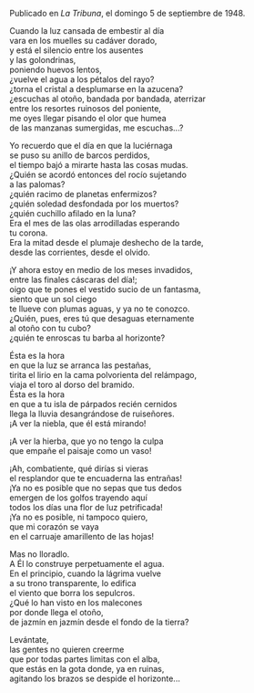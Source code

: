 Publicado en *La Tribuna*, el domingo 5 de septiembre de 1948.

Cuando la luz cansada de embestir al día  
vara en los muelles su cadáver dorado,  
y está el silencio entre los ausentes  
y las golondrinas,  
poniendo huevos lentos,  
¿vuelve el agua a los pétalos del rayo?  
¿torna el cristal a desplumarse en la azucena?  
¿escuchas al otoño, bandada por bandada, aterrizar  
entre los resortes ruinosos del poniente,  
me oyes llegar pisando el olor que humea  
de las manzanas sumergidas, me escuchas...?  

Yo recuerdo que el día en que la luciérnaga  
se puso su anillo de barcos perdidos,  
el tiempo bajó a mirarte hasta las cosas mudas.  
¿Quién se acordó entonces del rocío sujetando  
a las palomas?  
¿quién racimo de planetas enfermizos?  
¿quién soledad desfondada por los muertos?  
¿quién cuchillo afilado en la luna?  
Era el mes de las olas arrodilladas esperando  
tu corona.  
Era la mitad desde el plumaje deshecho de la tarde,  
desde las corrientes, desde el olvido.  

¡Y ahora estoy en medio de los meses invadidos,  
entre las finales cáscaras del día!;  
oigo que te pones el vestido sucio de un fantasma,  
siento que un sol ciego  
te llueve con plumas aguas, y ya no te conozco.  
¿Quién, pues, eres tú que desaguas eternamente  
al otoño con tu cubo?  
¿quién te enroscas tu barba al horizonte?  

Ésta es la hora  
en que la luz se arranca las pestañas,  
tirita el lirio en la cama polvorienta del relámpago,  
viaja el toro al dorso del bramido.  
Ésta es la hora  
en que a tu isla de párpados recién cernidos  
llega la lluvia desangrándose de ruiseñores.  
¡A ver la niebla, que él está mirando!  

¡A ver la hierba, que yo no tengo la culpa  
que empañe el paisaje como un vaso!  

¡Ah, combatiente, qué dirías si vieras  
el resplandor que te encuaderna las entrañas!  
¡Ya no es posible que no sepas que tus dedos  
emergen de los golfos trayendo aquí  
todos los días una flor de luz petrificada!  
¡Ya no es posible, ni tampoco quiero,  
que mi corazón se vaya  
en el carruaje amarillento de las hojas!  

Mas no lloradlo.  
A Él lo construye perpetuamente el agua.  
En el principio, cuando la lágrima vuelve  
a su trono transparente, lo edifica  
el viento que borra los sepulcros.  
¿Qué lo han visto en los malecones  
por donde llega el otoño,  
de jazmín en jazmín desde el fondo de la tierra?  

Levántate,  
las gentes no quieren creerme  
que por todas partes limitas con el alba,  
que estás en la gota donde, ya en ruinas,  
agitando los brazos se despide el horizonte...
